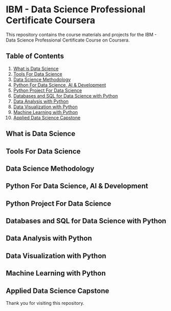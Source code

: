 # IBM - Data Science Professional Certificate Coursera

This repository contains the course materials and projects for the IBM - Data Science Professional Certificate Course on Coursera.

## Table of Contents

1. [What is Data Science](#what-is-data-science)
2. [Tools For Data Science](#tools-for-data-science)
3. [Data Science Methodology](#data-science-methodology)
4. [Python For Data Science, AI & Development](#python-for-data-science-ai--development)
5. [Python Project For Data Science](#python-project-for-data-science)
6. [Databases and SQL for Data Science with Python](#databases-and-sql-for-data-science-with-python)
7. [Data Analysis with Python](#data-analysis-with-python)
8. [Data Visualization with Python](#data-visualization-with-python)
9. [Machine Learning with Python](#machine-learning-with-python)
10. [Applied Data Science Capstone](#applied-data-science-capstone)

## What is Data Science



## Tools For Data Science


## Data Science Methodology

## Python For Data Science, AI & Development


## Python Project For Data Science


## Databases and SQL for Data Science with Python


## Data Analysis with Python

## Data Visualization with Python


## Machine Learning with Python

## Applied Data Science Capstone


Thank you for visiting this repository. 
